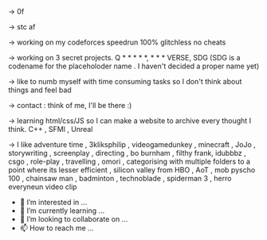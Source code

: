 -> 0f

-> stc af 

-> working on my codeforces speedrun 100% glitchless no cheats

-> working on 3 secret projects. Q * * * * *, * * * VERSE, SDG (SDG is a codename for the placeholoder name . I haven't decided a proper name yet)

-> like to numb myself with time consuming tasks so I don't think about things and feel bad

-> contact : think of me, I'll be there :)

-> learning html/css/JS so I can make a website to archive every thought I think. 
   C++ , SFMl , Unreal
   
-> I like adventure time , 3kliksphilip , videogamedunkey , minecraft , JoJo , storywriting , screenplay , directing , bo burnham , filthy frank, idubbbz , csgo , role-play , travelling , omori , categorising with multiple folders to a point where its lesser efficient , silicon valley from HBO , AoT , mob pyscho 100 , chainsaw man , badminton , technoblade , spiderman 3 , herro everyneun video clip

- 👀 I’m interested in ...
- 🌱 I’m currently learning ...
- 💞️ I’m looking to collaborate on ...
- 📫 How to reach me ...

<!---
ohfacts/ohfacts is a ✨ special ✨ repository because its `README.md` (this file) appears on your GitHub profile.
You can click the Preview link to take a look at your changes.
--->
